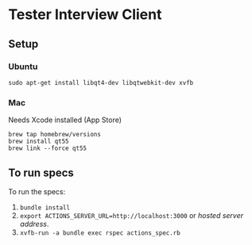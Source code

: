 # Tester Interview Client

## Setup

### Ubuntu

```
sudo apt-get install libqt4-dev libqtwebkit-dev xvfb
```

### Mac
Needs Xcode installed (App Store)

```
brew tap homebrew/versions
brew install qt55
brew link --force qt55
```

## To run specs

To run the specs:

1. `bundle install`
2. `export ACTIONS_SERVER_URL=http://localhost:3000` or *hosted server address*.
3. `xvfb-run -a bundle exec rspec actions_spec.rb`

